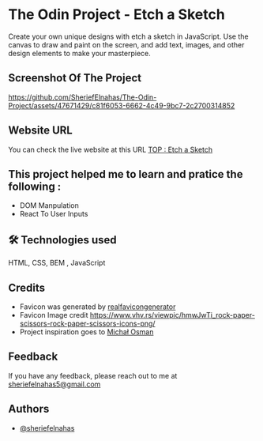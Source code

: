 # The Odin Project - Etch a Sketch
Create your own unique designs with etch a sketch in JavaScript. Use the canvas to draw and paint on the screen, and add text, images, and other design elements to make your masterpiece.


## Screenshot Of The Project
https://github.com/SheriefElnahas/The-Odin-Project/assets/47671429/c81f6053-6662-4c49-9bc7-2c2700314852



## Website URL

You can check the live website at this URL [TOP : Etch a Sketch](https://sherief-elnahas-top-etch-a-sketch.netlify.app/)


## This project helped me to learn and pratice the following :
- DOM Manpulation
- React To User Inputs


## 🛠 Technologies used
HTML, CSS, BEM , JavaScript


## Credits

- Favicon was generated by [realfavicongenerator](https://realfavicongenerator.net/)
- Favicon Image credit https://www.vhv.rs/viewpic/hmwJwTi_rock-paper-scissors-rock-paper-scissors-icons-png/
- Project inspiration goes to [Michał Osman](https://github.com/michalosman)

## Feedback

If you have any feedback, please reach out to me at sheriefelnahas5@gmail.com

## Authors

- [@sheriefelnahas](https://github.com/SheriefElnahas)
